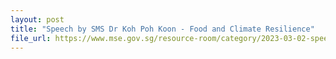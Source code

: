 ```yaml
---
layout: post
title: "Speech by SMS Dr Koh Poh Koon - Food and Climate Resilience"
file_url: https://www.mse.gov.sg/resource-room/category/2023-03-02-speech-by-sms-koh-poh-koon-at-cos-2023
---
```

